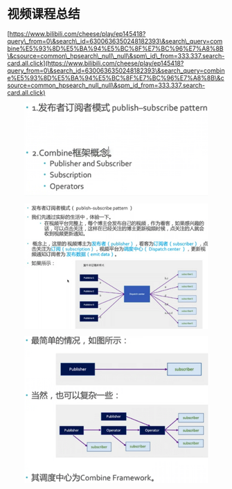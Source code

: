 # 视频课程总结

[https://www.bilibili.com/cheese/play/ep145418?query\_from=0\&search\_id=6300636350248182393\&search\_query=combine%E5%93%8D%E5%BA%94%E5%BC%8F%E7%BC%96%E7%A8%8B\&csource=common\_hpsearch\_null\_null\&spm\_id\_from=333.337.search-card.all.click](https://www.bilibili.com/cheese/play/ep145418?query_from=0\&search_id=6300636350248182393\&search_query=combine%E5%93%8D%E5%BA%94%E5%BC%8F%E7%BC%96%E7%A8%8B\&csource=common_hpsearch_null_null\&spm_id_from=333.337.search-card.all.click)

<figure><img src="../../../../../.gitbook/assets/image (1) (1) (1) (1) (1) (1) (1).png" alt=""><figcaption></figcaption></figure>

<figure><img src="../../../../../.gitbook/assets/image (2) (1) (1) (1) (1) (1).png" alt=""><figcaption></figcaption></figure>

<figure><img src="../../../../../.gitbook/assets/image (3) (1) (1) (1) (1) (1).png" alt=""><figcaption></figcaption></figure>





